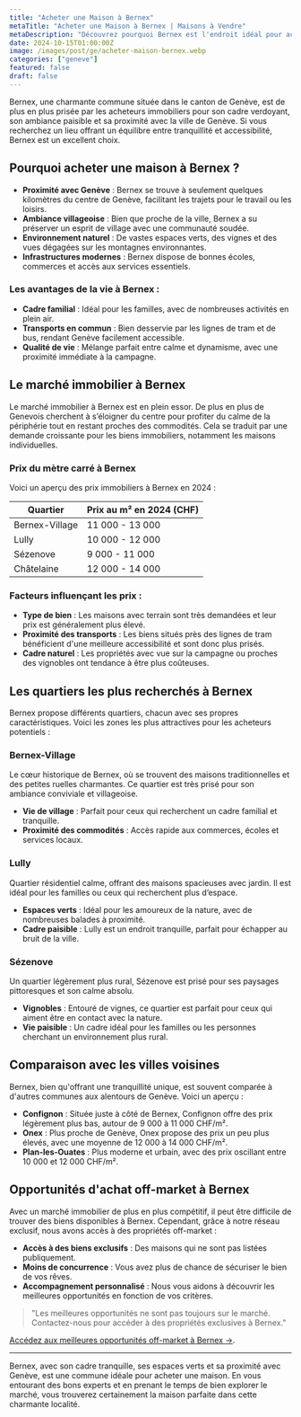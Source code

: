 ```yaml
---
title: "Acheter une Maison à Bernex"
metaTitle: "Acheter une Maison à Bernex | Maisons à Vendre"
metaDescription: "Découvrez pourquoi Bernex est l'endroit idéal pour acheter une maison. Explorez le marché immobilier local, les quartiers recherchés et nos conseils pour réussir votre achat."
date: 2024-10-15T01:00:00Z
image: /images/post/ge/acheter-maison-bernex.webp
categories: ["geneve"]
featured: false
draft: false
---
```


Bernex, une charmante commune située dans le canton de Genève, est de plus en plus prisée par les acheteurs immobiliers pour son cadre verdoyant, son ambiance paisible et sa proximité avec la ville de Genève. Si vous recherchez un lieu offrant un équilibre entre tranquillité et accessibilité, Bernex est un excellent choix.

## Pourquoi acheter une maison à Bernex ?

- **Proximité avec Genève** : Bernex se trouve à seulement quelques kilomètres du centre de Genève, facilitant les trajets pour le travail ou les loisirs.
- **Ambiance villageoise** : Bien que proche de la ville, Bernex a su préserver un esprit de village avec une communauté soudée.
- **Environnement naturel** : De vastes espaces verts, des vignes et des vues dégagées sur les montagnes environnantes.
- **Infrastructures modernes** : Bernex dispose de bonnes écoles, commerces et accès aux services essentiels.

### Les avantages de la vie à Bernex :
- **Cadre familial** : Idéal pour les familles, avec de nombreuses activités en plein air.
- **Transports en commun** : Bien desservie par les lignes de tram et de bus, rendant Genève facilement accessible.
- **Qualité de vie** : Mélange parfait entre calme et dynamisme, avec une proximité immédiate à la campagne.

## Le marché immobilier à Bernex

Le marché immobilier à Bernex est en plein essor. De plus en plus de Genevois cherchent à s’éloigner du centre pour profiter du calme de la périphérie tout en restant proches des commodités. Cela se traduit par une demande croissante pour les biens immobiliers, notamment les maisons individuelles.

### Prix du mètre carré à Bernex

Voici un aperçu des prix immobiliers à Bernex en 2024 :

| Quartier                | Prix au m² en 2024 (CHF) |
|-------------------------|--------------------------|
| Bernex-Village           | 11 000 - 13 000          |
| Lully                    | 10 000 - 12 000          |
| Sézenove                 | 9 000 - 11 000           |
| Châtelaine               | 12 000 - 14 000          |

### Facteurs influençant les prix :
- **Type de bien** : Les maisons avec terrain sont très demandées et leur prix est généralement plus élevé.
- **Proximité des transports** : Les biens situés près des lignes de tram bénéficient d'une meilleure accessibilité et sont donc plus prisés.
- **Cadre naturel** : Les propriétés avec vue sur la campagne ou proches des vignobles ont tendance à être plus coûteuses.

## Les quartiers les plus recherchés à Bernex

Bernex propose différents quartiers, chacun avec ses propres caractéristiques. Voici les zones les plus attractives pour les acheteurs potentiels :

### Bernex-Village

Le cœur historique de Bernex, où se trouvent des maisons traditionnelles et des petites ruelles charmantes. Ce quartier est très prisé pour son ambiance conviviale et villageoise.

- **Vie de village** : Parfait pour ceux qui recherchent un cadre familial et tranquille.
- **Proximité des commodités** : Accès rapide aux commerces, écoles et services locaux.

### Lully

Quartier résidentiel calme, offrant des maisons spacieuses avec jardin. Il est idéal pour les familles ou ceux qui recherchent plus d’espace.

- **Espaces verts** : Idéal pour les amoureux de la nature, avec de nombreuses balades à proximité.
- **Cadre paisible** : Lully est un endroit tranquille, parfait pour échapper au bruit de la ville.

### Sézenove

Un quartier légèrement plus rural, Sézenove est prisé pour ses paysages pittoresques et son calme absolu.

- **Vignobles** : Entouré de vignes, ce quartier est parfait pour ceux qui aiment être en contact avec la nature.
- **Vie paisible** : Un cadre idéal pour les familles ou les personnes cherchant un environnement plus rural.

## Comparaison avec les villes voisines

Bernex, bien qu'offrant une tranquillité unique, est souvent comparée à d'autres communes aux alentours de Genève. Voici un aperçu :

- **Confignon** : Située juste à côté de Bernex, Confignon offre des prix légèrement plus bas, autour de 9 000 à 11 000 CHF/m².
- **Onex** : Plus proche de Genève, Onex propose des prix un peu plus élevés, avec une moyenne de 12 000 à 14 000 CHF/m².
- **Plan-les-Ouates** : Plus moderne et urbain, avec des prix oscillant entre 10 000 et 12 000 CHF/m².

## Opportunités d'achat off-market à Bernex

Avec un marché immobilier de plus en plus compétitif, il peut être difficile de trouver des biens disponibles à Bernex. Cependant, grâce à notre réseau exclusif, nous avons accès à des propriétés off-market :

- **Accès à des biens exclusifs** : Des maisons qui ne sont pas listées publiquement.
- **Moins de concurrence** : Vous avez plus de chance de sécuriser le bien de vos rêves.
- **Accompagnement personnalisé** : Nous vous aidons à découvrir les meilleures opportunités en fonction de vos critères.

> "Les meilleures opportunités ne sont pas toujours sur le marché. Contactez-nous pour accéder à des propriétés exclusives à Bernex."

[Accédez aux meilleures opportunités off-market à Bernex ->](/contact).


---

Bernex, avec son cadre tranquille, ses espaces verts et sa proximité avec Genève, est une commune idéale pour acheter une maison. En vous entourant des bons experts et en prenant le temps de bien explorer le marché, vous trouverez certainement la maison parfaite dans cette charmante localité.
